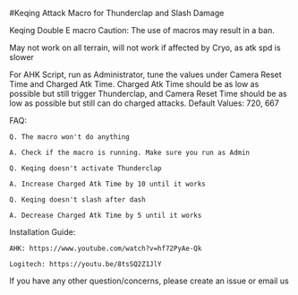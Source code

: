 #Keqing Attack Macro for Thunderclap and Slash Damage

Keqing Double E macro
Caution: The use of macros may result in a ban.

May not work on all terrain, will not work if affected by Cryo, as atk spd is slower

For AHK Script, run as Administrator, tune the values under Camera Reset Time and Charged Atk Time. Charged Atk Time should be as low as possible but still trigger Thunderclap, and Camera Reset Time should be as low as possible but still can do charged attacks. Default Values: 720, 667


FAQ:

    Q. The macro won't do anything

    A. Check if the macro is running. Make sure you run as Admin

    Q. Keqing doesn't activate Thunderclap

    A. Increase Charged Atk Time by 10 until it works

    Q. Keqing doesn't slash after dash

    A. Decrease Charged Atk Time by 5 until it works

Installation Guide:

    AHK: https://www.youtube.com/watch?v=hf72PyAe-Qk
  
    Logitech: https://youtu.be/8tsSQ2Z1JlY

If you have any other question/concerns, please create an issue or email us
